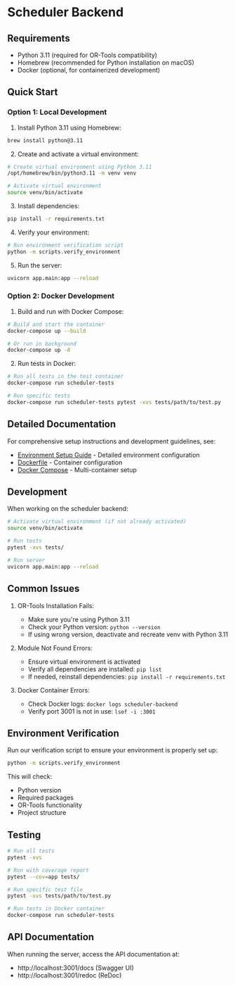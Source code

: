 # Scheduler Backend

## Requirements

- Python 3.11 (required for OR-Tools compatibility)
- Homebrew (recommended for Python installation on macOS)
- Docker (optional, for containerized development)

## Quick Start

### Option 1: Local Development

1. Install Python 3.11 using Homebrew:
```bash
brew install python@3.11
```

2. Create and activate a virtual environment:
```bash
# Create virtual environment using Python 3.11
/opt/homebrew/bin/python3.11 -m venv venv

# Activate virtual environment
source venv/bin/activate
```

3. Install dependencies:
```bash
pip install -r requirements.txt
```

4. Verify your environment:
```bash
# Run environment verification script
python -m scripts.verify_environment
```

5. Run the server:
```bash
uvicorn app.main:app --reload
```

### Option 2: Docker Development

1. Build and run with Docker Compose:
```bash
# Build and start the container
docker-compose up --build

# Or run in background
docker-compose up -d
```

2. Run tests in Docker:
```bash
# Run all tests in the test container
docker-compose run scheduler-tests

# Run specific tests
docker-compose run scheduler-tests pytest -xvs tests/path/to/test.py
```

## Detailed Documentation

For comprehensive setup instructions and development guidelines, see:

- [Environment Setup Guide](ENVIRONMENT.md) - Detailed environment configuration
- [Dockerfile](Dockerfile) - Container configuration
- [Docker Compose](docker-compose.yml) - Multi-container setup

## Development

When working on the scheduler backend:

```bash
# Activate virtual environment (if not already activated)
source venv/bin/activate

# Run tests
pytest -xvs tests/

# Run server
uvicorn app.main:app --reload
```

## Common Issues

1. OR-Tools Installation Fails:
   - Make sure you're using Python 3.11
   - Check your Python version: `python --version`
   - If using wrong version, deactivate and recreate venv with Python 3.11

2. Module Not Found Errors:
   - Ensure virtual environment is activated
   - Verify all dependencies are installed: `pip list`
   - If needed, reinstall dependencies: `pip install -r requirements.txt`

3. Docker Container Errors:
   - Check Docker logs: `docker logs scheduler-backend`
   - Verify port 3001 is not in use: `lsof -i :3001`

## Environment Verification

Run our verification script to ensure your environment is properly set up:

```bash
python -m scripts.verify_environment
```

This will check:
- Python version
- Required packages
- OR-Tools functionality
- Project structure

## Testing

```bash
# Run all tests
pytest -xvs

# Run with coverage report
pytest --cov=app tests/

# Run specific test file
pytest -xvs tests/path/to/test.py

# Run tests in Docker container
docker-compose run scheduler-tests
```

## API Documentation

When running the server, access the API documentation at:
- http://localhost:3001/docs (Swagger UI)
- http://localhost:3001/redoc (ReDoc)
